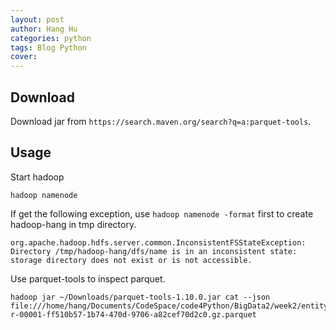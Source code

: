 ```yaml
---
layout: post
author: Hang Hu
categories: python
tags: Blog Python 
cover: 
---
```

## Download

Download jar from `https://search.maven.org/search?q=a:parquet-tools`.

## Usage

Start hadoop

```
hadoop namenode
```


If get the following exception, use `hadoop namenode -format` first to create hadoop-hang in tmp directory.


```
org.apache.hadoop.hdfs.server.common.InconsistentFSStateException: Directory /tmp/hadoop-hang/dfs/name is in an inconsistent state: storage directory does not exist or is not accessible.
```


Use parquet-tools to inspect parquet.


```
hadoop jar ~/Downloads/parquet-tools-1.10.0.jar cat --json file:///home/hang/Documents/CodeSpace/code4Python/BigData2/week2/entity_resolution/test/newDF1/part-r-00001-ff510b57-1b74-470d-9706-a82cef70d2c0.gz.parquet
```


